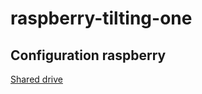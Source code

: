 # raspberry-tilting-one

## Configuration raspberry

[Shared drive](https://raspberrypi-guide.github.io/filesharing/filesharing-raspberry-pi)
